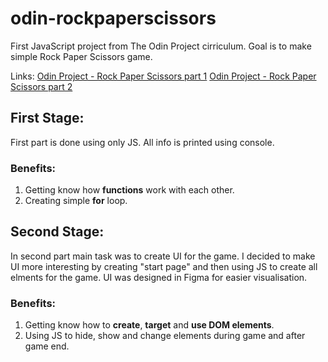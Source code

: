 # odin-rockpaperscissors

First JavaScript project from The Odin Project cirriculum.
Goal is to make simple Rock Paper Scissors game.

Links:
[Odin Project - Rock Paper Scissors part 1](https://www.theodinproject.com/lessons/foundations-rock-paper-scissors)
[Odin Project - Rock Paper Scissors part 2](https://www.theodinproject.com/lessons/foundations-revisiting-rock-paper-scissors)

## First Stage:

First part is done using only JS. All info is printed using console.

### Benefits:
1. Getting know how **functions** work with each other.
2. Creating simple **for** loop.

## Second Stage:

In second part main task was to create UI for the game. I decided to make UI more interesting by creating "start page" and then using JS to create all elments for the game.
UI was designed in Figma for easier visualisation.

### Benefits:
1. Getting know how to **create**, **target** and **use DOM elements**.
2. Using JS to hide, show and change elements during game and after game end.